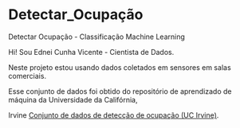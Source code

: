 # Detectar_Ocupação
Detectar Ocupação - Classificação Machine Learning

Hi! Sou Ednei Cunha Vicente - Cientista de Dados.

Neste projeto estou usando dados coletados em sensores em salas comerciais.

Esse conjunto de dados foi obtido do repositório de aprendizado de máquina da Universidade da Califórnia,

Irvine [Conjunto de dados de detecção de ocupação (UC Irvine)](https://archive.ics.uci.edu/ml/datasets/Occupancy+Detection+#).


